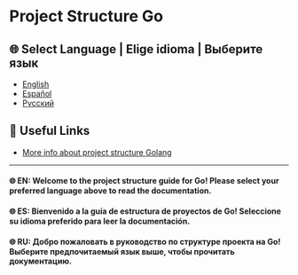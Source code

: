 # Project Structure Go

## 🌐 Select Language | Elige idioma | Выберите язык

- [English](./README-EN.md)
- [Español](./README-ES.md)
- [Русский](./README-RU.md)

## 🔗 Useful Links

- [More info about project structure Golang]((https://github.com/golang-standards/project-layout/blob/master/README.md))

---

#### 🌐 EN: Welcome to the project structure guide for Go! Please select your preferred language above to read the documentation.
#### 🌐 ES: Bienvenido a la guía de estructura de proyectos de Go! Seleccione su idioma preferido para leer la documentación.
#### 🌐 RU: Добро пожаловать в руководство по структуре проекта на Go! Выберите предпочитаемый язык выше, чтобы прочитать документацию.
